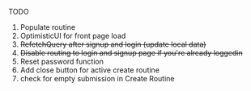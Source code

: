 TODO

1. Populate routine
1. OptimisticUI for front page load
1. ~~RefetchQuery after signup and login (update local data)~~
1. ~~Disable routing to login and signup page if you're already loggedin~~
1. Reset password function
1. Add close button for active create routine
1. check for empty submission in Create Routine
